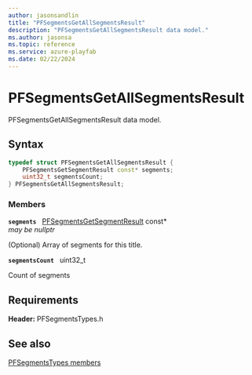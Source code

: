 ```yaml
---
author: jasonsandlin
title: "PFSegmentsGetAllSegmentsResult"
description: "PFSegmentsGetAllSegmentsResult data model."
ms.author: jasonsa
ms.topic: reference
ms.service: azure-playfab
ms.date: 02/22/2024
---
```


# PFSegmentsGetAllSegmentsResult  

PFSegmentsGetAllSegmentsResult data model.  

## Syntax  
  
```cpp
typedef struct PFSegmentsGetAllSegmentsResult {  
    PFSegmentsGetSegmentResult const* segments;  
    uint32_t segmentsCount;  
} PFSegmentsGetAllSegmentsResult;  
```
  
### Members  
  
**`segments`** &nbsp; [PFSegmentsGetSegmentResult](pfsegmentsgetsegmentresult.md) const*  
*may be nullptr*  
  
(Optional) Array of segments for this title.
  
**`segmentsCount`** &nbsp; uint32_t  
  
Count of segments
  
  
## Requirements  
  
**Header:** PFSegmentsTypes.h
  
## See also  
[PFSegmentsTypes members](../pfsegmentstypes_members.md)  

  
  

